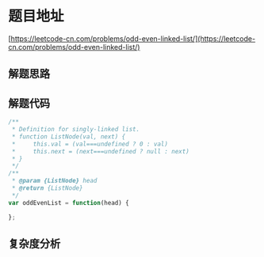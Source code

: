 # 题目地址

[https://leetcode-cn.com/problems/odd-even-linked-list/](https://leetcode-cn.com/problems/odd-even-linked-list/)

## 解题思路

## 解题代码

```js
/**
 * Definition for singly-linked list.
 * function ListNode(val, next) {
 *     this.val = (val===undefined ? 0 : val)
 *     this.next = (next===undefined ? null : next)
 * }
 */
/**
 * @param {ListNode} head
 * @return {ListNode}
 */
var oddEvenList = function(head) {

};
```

## 复杂度分析